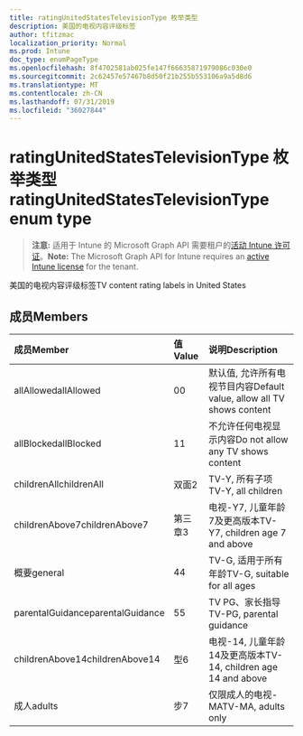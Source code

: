 ```yaml
---
title: ratingUnitedStatesTelevisionType 枚举类型
description: 美国的电视内容评级标签
author: tfitzmac
localization_priority: Normal
ms.prod: Intune
doc_type: enumPageType
ms.openlocfilehash: 8f4702581ab025fe147f66635871979086c030e0
ms.sourcegitcommit: 2c62457e57467b8d50f21b255b553106a9a5d8d6
ms.translationtype: MT
ms.contentlocale: zh-CN
ms.lasthandoff: 07/31/2019
ms.locfileid: "36027844"
---
```

# <a name="ratingunitedstatestelevisiontype-enum-type"></a><span data-ttu-id="497ea-103">ratingUnitedStatesTelevisionType 枚举类型</span><span class="sxs-lookup"><span data-stu-id="497ea-103">ratingUnitedStatesTelevisionType enum type</span></span>

> <span data-ttu-id="497ea-104">**注意:** 适用于 Intune 的 Microsoft Graph API 需要租户的[活动 Intune 许可证](https://go.microsoft.com/fwlink/?linkid=839381)。</span><span class="sxs-lookup"><span data-stu-id="497ea-104">**Note:** The Microsoft Graph API for Intune requires an [active Intune license](https://go.microsoft.com/fwlink/?linkid=839381) for the tenant.</span></span>

<span data-ttu-id="497ea-105">美国的电视内容评级标签</span><span class="sxs-lookup"><span data-stu-id="497ea-105">TV content rating labels in United States</span></span>

## <a name="members"></a><span data-ttu-id="497ea-106">成员</span><span class="sxs-lookup"><span data-stu-id="497ea-106">Members</span></span>
|<span data-ttu-id="497ea-107">成员</span><span class="sxs-lookup"><span data-stu-id="497ea-107">Member</span></span>|<span data-ttu-id="497ea-108">值</span><span class="sxs-lookup"><span data-stu-id="497ea-108">Value</span></span>|<span data-ttu-id="497ea-109">说明</span><span class="sxs-lookup"><span data-stu-id="497ea-109">Description</span></span>|
|:---|:---|:---|
|<span data-ttu-id="497ea-110">allAllowed</span><span class="sxs-lookup"><span data-stu-id="497ea-110">allAllowed</span></span>|<span data-ttu-id="497ea-111">0</span><span class="sxs-lookup"><span data-stu-id="497ea-111">0</span></span>|<span data-ttu-id="497ea-112">默认值, 允许所有电视节目内容</span><span class="sxs-lookup"><span data-stu-id="497ea-112">Default value, allow all TV shows content</span></span>|
|<span data-ttu-id="497ea-113">allBlocked</span><span class="sxs-lookup"><span data-stu-id="497ea-113">allBlocked</span></span>|<span data-ttu-id="497ea-114">1</span><span class="sxs-lookup"><span data-stu-id="497ea-114">1</span></span>|<span data-ttu-id="497ea-115">不允许任何电视显示内容</span><span class="sxs-lookup"><span data-stu-id="497ea-115">Do not allow any TV shows content</span></span>|
|<span data-ttu-id="497ea-116">childrenAll</span><span class="sxs-lookup"><span data-stu-id="497ea-116">childrenAll</span></span>|<span data-ttu-id="497ea-117">双面</span><span class="sxs-lookup"><span data-stu-id="497ea-117">2</span></span>|<span data-ttu-id="497ea-118">TV-Y, 所有子项</span><span class="sxs-lookup"><span data-stu-id="497ea-118">TV-Y, all children</span></span>|
|<span data-ttu-id="497ea-119">childrenAbove7</span><span class="sxs-lookup"><span data-stu-id="497ea-119">childrenAbove7</span></span>|<span data-ttu-id="497ea-120">第三章</span><span class="sxs-lookup"><span data-stu-id="497ea-120">3</span></span>|<span data-ttu-id="497ea-121">电视-Y7, 儿童年龄7及更高版本</span><span class="sxs-lookup"><span data-stu-id="497ea-121">TV-Y7, children age 7 and above</span></span>|
|<span data-ttu-id="497ea-122">概要</span><span class="sxs-lookup"><span data-stu-id="497ea-122">general</span></span>|<span data-ttu-id="497ea-123">4</span><span class="sxs-lookup"><span data-stu-id="497ea-123">4</span></span>|<span data-ttu-id="497ea-124">TV-G, 适用于所有年龄</span><span class="sxs-lookup"><span data-stu-id="497ea-124">TV-G, suitable for all ages</span></span>|
|<span data-ttu-id="497ea-125">parentalGuidance</span><span class="sxs-lookup"><span data-stu-id="497ea-125">parentalGuidance</span></span>|<span data-ttu-id="497ea-126">5</span><span class="sxs-lookup"><span data-stu-id="497ea-126">5</span></span>|<span data-ttu-id="497ea-127">TV PG、家长指导</span><span class="sxs-lookup"><span data-stu-id="497ea-127">TV-PG, parental guidance</span></span>|
|<span data-ttu-id="497ea-128">childrenAbove14</span><span class="sxs-lookup"><span data-stu-id="497ea-128">childrenAbove14</span></span>|<span data-ttu-id="497ea-129">型</span><span class="sxs-lookup"><span data-stu-id="497ea-129">6</span></span>|<span data-ttu-id="497ea-130">电视-14, 儿童年龄14及更高版本</span><span class="sxs-lookup"><span data-stu-id="497ea-130">TV-14, children age 14 and above</span></span>|
|<span data-ttu-id="497ea-131">成人</span><span class="sxs-lookup"><span data-stu-id="497ea-131">adults</span></span>|<span data-ttu-id="497ea-132">步</span><span class="sxs-lookup"><span data-stu-id="497ea-132">7</span></span>|<span data-ttu-id="497ea-133">仅限成人的电视-MA</span><span class="sxs-lookup"><span data-stu-id="497ea-133">TV-MA, adults only</span></span>|




